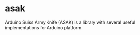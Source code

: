 # asak
Arduino Suiss Army Knife (ASAK) is a library with several useful implementations for Arduino platform.
